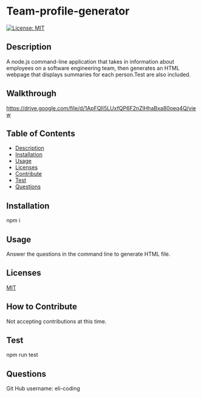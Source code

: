 # Team-profile-generator

  [![License: MIT](https://img.shields.io/badge/License-MIT-yellow.svg)](https://opensource.org/licenses/MIT)
        
## Description
A node.js command-line application that takes in information about employees on a software engineering team, then generates an HTML webpage that displays summaries for each person.Test are also included.

## Walkthrough
https://drive.google.com/file/d/1ApFQII5LUxfQP6F2nZlHhaBxa80oeq4Q/view

## Table of Contents
* [Description](#description)
* [Installation](#installation)
* [Usage](#usage)
* [Licenses](#licenses)
* [Contribute](#contribute)
* [Test](#test)
* [Questions](#questions)


## Installation

npm i

## Usage

Answer the questions in the command line to generate HTML file. 

## Licenses

[MIT](https://choosealicense.com/licenses/mit/)

## How to Contribute

Not accepting contributions at this time.

## Test
npm run test

## Questions
 
Git Hub username:
eli-coding
  

